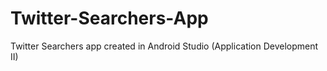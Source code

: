 # Twitter-Searchers-App
Twitter Searchers app created in Android Studio (Application Development II)
